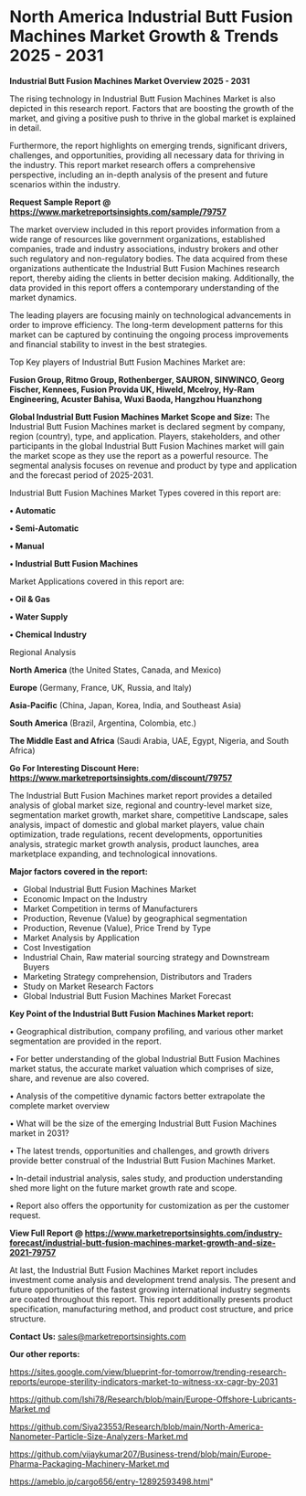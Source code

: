 # North America Industrial Butt Fusion Machines Market Growth & Trends 2025 - 2031

<Strong> Industrial Butt Fusion Machines Market Overview 2025 - 2031</strong>

The rising technology in Industrial Butt Fusion Machines Market is also depicted in this research report. Factors that are boosting the growth of the market, and giving a positive push to thrive in the global market is explained in detail.

Furthermore, the report highlights on emerging trends, significant drivers, challenges, and opportunities, providing all necessary data for thriving in the industry. This report market research offers a comprehensive perspective, including an in-depth analysis of the present and future scenarios within the industry.

<strong>Request Sample Report @ <a href=https://www.marketreportsinsights.com/sample/79757>https://www.marketreportsinsights.com/sample/79757</a></strong>

The market overview included in this report provides information from a wide range of resources like government organizations, established companies, trade and industry associations, industry brokers and other such regulatory and non-regulatory bodies. The data acquired from these organizations authenticate the Industrial Butt Fusion Machines research report, thereby aiding the clients in better decision making. Additionally, the data provided in this report offers a contemporary understanding of the market dynamics.

The leading players are focusing mainly on technological advancements in order to improve efficiency. The long-term development patterns for this market can be captured by continuing the ongoing process improvements and financial stability to invest in the best strategies.

Top Key players of Industrial Butt Fusion Machines Market are:

<strong>Fusion Group, Ritmo Group, Rothenberger, SAURON, SINWINCO, Georg Fischer, Kennees, Fusion Provida UK, Hiweld, Mcelroy, Hy-Ram Engineering, Acuster Bahisa, Wuxi Baoda, Hangzhou Huanzhong</strong>

<strong><b>Global Industrial Butt Fusion Machines Market Scope and Size:</b></strong>
The Industrial Butt Fusion Machines market is declared segment by company, region (country), type, and application. Players, stakeholders, and other participants in the global Industrial Butt Fusion Machines market will gain the market scope as they use the report as a powerful resource. The segmental analysis focuses on revenue and product by type and application and the forecast period of 2025-2031.

Industrial Butt Fusion Machines Market Types covered in this report are:

<strong>• Automatic

• Semi-Automatic

• Manual

• Industrial Butt Fusion Machines</strong>

Market Applications covered in this report are:

<strong>• Oil & Gas

• Water Supply

• Chemical Industry</strong> 

Regional Analysis

<strong>North America</strong> (the United States, Canada, and Mexico)

<strong>Europe</strong> (Germany, France, UK, Russia, and Italy)

<strong>Asia-Pacific</strong> (China, Japan, Korea, India, and Southeast Asia)

<strong>South America</strong> (Brazil, Argentina, Colombia, etc.)

<strong>The Middle East and Africa</strong> (Saudi Arabia, UAE, Egypt, Nigeria, and South Africa)

<strong>Go For Interesting Discount Here: <a href=https://www.marketreportsinsights.com/discount/79757>https://www.marketreportsinsights.com/discount/79757</a></strong>

The Industrial Butt Fusion Machines market report provides a detailed analysis of global market size, regional and country-level market size, segmentation market growth, market share, competitive Landscape, sales analysis, impact of domestic and global market players, value chain optimization, trade regulations, recent developments, opportunities analysis, strategic market growth analysis, product launches, area marketplace expanding, and technological innovations.

<strong><b>Major factors covered in the report:</b></strong>
<ul>
  <li>Global Industrial Butt Fusion Machines Market </li>
  <li>Economic Impact on the Industry</li>
  <li>Market Competition in terms of Manufacturers</li>
  <li>Production, Revenue (Value) by geographical segmentation</li>
  <li>Production, Revenue (Value), Price Trend by Type</li>
  <li>Market Analysis by Application</li>
  <li>Cost Investigation</li>
  <li>Industrial Chain, Raw material sourcing strategy and Downstream Buyers</li>
  <li>Marketing Strategy comprehension, Distributors and Traders</li>
  <li>Study on Market Research Factors</li>
  <li>Global Industrial Butt Fusion Machines Market Forecast</li>
</ul>

<strong><b>Key Point of the Industrial Butt Fusion Machines Market report:</b></strong>

• Geographical distribution, company profiling, and various other market segmentation are provided in the report.

• For better understanding of the global Industrial Butt Fusion Machines market status, the accurate market valuation which comprises of size, share, and revenue are also covered.

• Analysis of the competitive dynamic factors better extrapolate the complete market overview

• What will be the size of the emerging Industrial Butt Fusion Machines market in 2031?

• The latest trends, opportunities and challenges, and growth drivers provide better construal of the Industrial Butt Fusion Machines Market.

• In-detail industrial analysis, sales study, and production understanding shed more light on the future market growth rate and scope.

• Report also offers the opportunity for customization as per the customer request.

<strong><b>View Full Report @ <a href=https://www.marketreportsinsights.com/industry-forecast/industrial-butt-fusion-machines-market-growth-and-size-2021-79757>https://www.marketreportsinsights.com/industry-forecast/industrial-butt-fusion-machines-market-growth-and-size-2021-79757</a></b></strong>


At last, the Industrial Butt Fusion Machines Market report includes investment come analysis and development trend analysis. The present and future opportunities of the fastest growing international industry segments are coated throughout this report. This report additionally presents product specification, manufacturing method, and product cost structure, and price structure.

<strong>Contact Us:</strong>
sales@marketreportsinsights.com

<strong>Our other reports:</strong>

<a href=https://sites.google.com/view/blueprint-for-tomorrow/trending-research-reports/europe-sterility-indicators-market-to-witness-xx-cagr-by-2031>https://sites.google.com/view/blueprint-for-tomorrow/trending-research-reports/europe-sterility-indicators-market-to-witness-xx-cagr-by-2031</a>

<a href=https://github.com/Ishi78/Research/blob/main/Europe-Offshore-Lubricants-Market.md>https://github.com/Ishi78/Research/blob/main/Europe-Offshore-Lubricants-Market.md</a>

<a href=https://github.com/Siya23553/Research/blob/main/North-America-Nanometer-Particle-Size-Analyzers-Market.md>https://github.com/Siya23553/Research/blob/main/North-America-Nanometer-Particle-Size-Analyzers-Market.md</a>

<a href=https://github.com/vijaykumar207/Business-trend/blob/main/Europe-Pharma-Packaging-Machinery-Market.md>https://github.com/vijaykumar207/Business-trend/blob/main/Europe-Pharma-Packaging-Machinery-Market.md</a>

<a href=https://ameblo.jp/cargo656/entry-12892593498.html>https://ameblo.jp/cargo656/entry-12892593498.html</a>"
